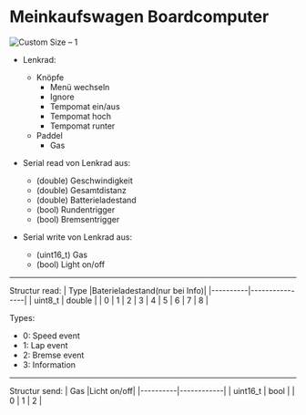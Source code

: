 # Meinkaufswagen Boardcomputer

![Custom Size – 1](https://user-images.githubusercontent.com/42813640/138115646-2b979ced-8770-4fd1-91bc-3f7921b098bd.png)


- Lenkrad:
  -	Knöpfe
    -	Menü wechseln
    -	Ignore
    -	Tempomat ein/aus
    -	Tempomat hoch
    -	Tempomat runter
  -	Paddel
    -	Gas

- Serial read von Lenkrad aus:
  -	(double) Geschwindigkeit
  -	(double) Gesamtdistanz
  -	(double) Batterieladestand
  -	(bool) Rundentrigger
  -	(bool) Bremsentrigger

- Serial write von Lenkrad aus:
  -	(uint16_t) Gas
  -	(bool) Light on/off

---------------

Structur read:
| Type     |Baterieladestand(nur bei Info)|
|----------|----------------|
| uint8_t  |   double       |
|     0    | 1 \| 2 \| 3 \| 4 \| 5 \| 6 \| 7 \| 8 | 

Types:
- 0: Speed event
- 1: Lap event
- 2: Bremse event
- 3: Information

---------------

Structur send:
| Gas      |Licht on/off|
|----------|------------|
| uint16_t |   bool     |
|  0 \| 1  |     2      | 
